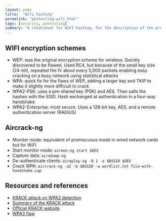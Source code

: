 ```yaml
---
layout: page
title:  "Wifi hacking"
permalink: "pentesting-wifi.html"
tags: [security, pentesting]
summary: "A cheatsheet for WIFI hacking. For the description of the protocols, have a look at the networking section."
---
```



## WIFI encryption schemes
* WEP: was the original encryption scheme for wireless. Quickly discovered to be
  flawed. Used RC4, but because of the small key size (24-bit), repeated the IV
  about every 5,000 packets enabling easy cracking on a busy network using
  statistical attacks
* WPA: quick fix for the flaws of WEP, adding a larger key and TKIP to make it
  slightly more difficult to crack
* WPA2-PSK: uses a pre-shared key (PSK) and AES. Then salts the hashes with the
  SSID. Hash exchanged at authentication in a four-way handshake
* WPA2-Enterprise: most secure. Uses a 128-bit key, AES, and a remote
 authentication server (RADIUS)


## Aircrack-ng
* Monitor mode: equivalent of promiscuous mode in wired network cards but for WiFI
* Start monitor mode: `airmon-ng start $DEV`
* Capture data: `airodump-ng`
* De-authenticate clients: `aireplay-ng -0 1 -a $BSSID $DEV`
* Crack WPA: `aircrack-ng -a2 -b $BSSID -w wordlist.txt file-with-handshake.cap`


## Resources and references
* [KRACK attack on WPA2 detection](https://github.com/vanhoefm/krackattacks-scripts)
* [Summary of the KRACK attack](https://www.enisa.europa.eu/publications/info-notes/an-overview-of-the-wi-fi-wpa2-vulnerability)
* [Official KRACK website](https://www.krackattacks.com/)
* [WPA3 flaw](https://amp.thehackernews.com/thn/2019/04/wpa3-hack-wifi-password.html?__twitter_impression=true)
